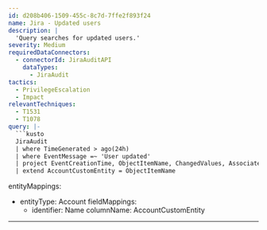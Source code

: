 ```yaml
---
id: d208b406-1509-455c-8c7d-7ffe2f893f24
name: Jira - Updated users
description: |
  'Query searches for updated users.'
severity: Medium
requiredDataConnectors:
  - connectorId: JiraAuditAPI
    dataTypes:
      - JiraAudit
tactics:
  - PrivilegeEscalation
  - Impact
relevantTechniques:
  - T1531
  - T1078
query: |-
  ```kusto
  JiraAudit
  | where TimeGenerated > ago(24h)
  | where EventMessage =~ 'User updated'
  | project EventCreationTime, ObjectItemName, ChangedValues, AssociatedItems
  | extend AccountCustomEntity = ObjectItemName
  ```
entityMappings:
  - entityType: Account
    fieldMappings:
      - identifier: Name
        columnName: AccountCustomEntity
---
```


